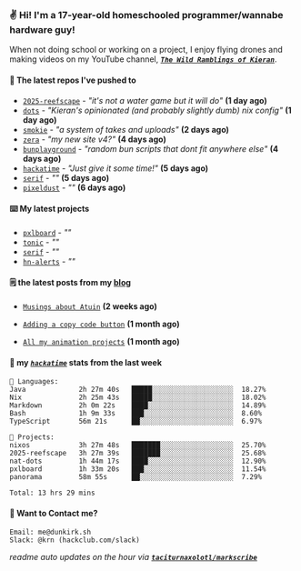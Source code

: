 ### ✌️ Hi! I'm a 17-year-old homeschooled programmer/wannabe hardware guy!

When not doing school or working on a project, I enjoy flying drones and making videos on my YouTube channel, [**_`The Wild Ramblings of Kieran`_**](https://youtube.com/@kieran.rambles).

#### 👷 The latest repos I've pushed to

- [`2025-reefscape`](https://github.com/df1317/2025-reefscape) - _"it's not a water game but it will do"_ **(1 day ago)**
- [`dots`](https://github.com/taciturnaxolotl/dots) - _"Kieran's opinionated (and probably slightly dumb) nix config"_ **(1 day ago)**
- [`smokie`](https://github.com/taciturnaxolotl/smokie) - _"a system of takes and uploads"_ **(2 days ago)**
- [`zera`](https://github.com/taciturnaxolotl/zera) - _"my new site v4?"_ **(4 days ago)**
- [`bunplayground`](https://github.com/taciturnaxolotl/bunplayground) - _"random bun scripts that dont fit anywhere else"_ **(4 days ago)**
- [`hackatime`](https://github.com/hackclub/hackatime) - _"Just give it some time!"_ **(5 days ago)**
- [`serif`](https://github.com/taciturnaxolotl/serif) - _""_ **(5 days ago)**
- [`pixeldust`](https://github.com/hackclub/pixeldust) - _""_ **(6 days ago)**

#### ⌨️ My latest projects

- [`pxlboard`](https://github.com/taciturnaxolotl/pxlboard) - _""_
- [`tonic`](https://github.com/taciturnaxolotl/tonic) - _""_
- [`serif`](https://github.com/taciturnaxolotl/serif) - _""_
- [`hn-alerts`](https://github.com/taciturnaxolotl/hn-alerts) - _""_

#### 🗒️ the latest posts from my [blog](https://dunkirk.sh)

- [`Musings about Atuin`](https://dunkirk.sh/blog/atuin/) **(2 weeks ago)**

- [`Adding a copy code button`](https://dunkirk.sh/blog/adding-a-copy-button/) **(1 month ago)**

- [`All my animation projects`](https://dunkirk.sh/blog/my-animations/) **(1 month ago)**



#### 📡 my [_`hackatime`_](https://waka.hackclub.com) stats from the last week

```text
💾 Languages:
Java             2h 27m 40s   █████░░░░░░░░░░░░░░░░░░░░  18.27%
Nix              2h 25m 43s   █████░░░░░░░░░░░░░░░░░░░░  18.02%
Markdown         2h 0m 22s    ████░░░░░░░░░░░░░░░░░░░░░  14.89%
Bash             1h 9m 33s    ███░░░░░░░░░░░░░░░░░░░░░░  8.60%
TypeScript       56m 21s      ██░░░░░░░░░░░░░░░░░░░░░░░  6.97%

💼 Projects:
nixos            3h 27m 48s   ███████░░░░░░░░░░░░░░░░░░  25.70%
2025-reefscape   3h 27m 39s   ███████░░░░░░░░░░░░░░░░░░  25.68%
nat-dots         1h 44m 17s   ████░░░░░░░░░░░░░░░░░░░░░  12.90%
pxlboard         1h 33m 20s   ███░░░░░░░░░░░░░░░░░░░░░░  11.54%
panorama         58m 55s      ██░░░░░░░░░░░░░░░░░░░░░░░  7.29%

Total: 13 hrs 29 mins
```

#### 📮 Want to Contact me?

```text
Email: me@dunkirk.sh
Slack: @krn (hackclub.com/slack)
```

_readme auto updates on the hour via [**`taciturnaxolotl/markscribe`**](https://github.com/taciturnaxolotl/markscribe)_
